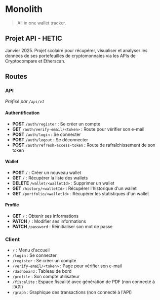 # Monolith

> All in one wallet tracker.

## Projet API - HETIC

Janvier 2025. Projet scolaire pour récupérer, visualiser et analyser les données de ses portefeuilles de cryptomonnaies via les APIs de Cryptocompare et Etherscan.

## Routes

### API

_Préfixé par `/api/v1`_

#### Authentification

- **POST** `/auth/register` : Se créer un compte
- **GET** `/auth/verify-email/<token>` : Route pour vérifier son e-mail
- **POST** `/auth/login` : Se connecter
- **POST** `/auth/logout` : Se déconnecter
- **POST** `/auth/refresh-access-token` : Route de rafraîchissement de son token

#### Wallet

- **POST** `/` : Créer un nouveau wallet
- **GET** `/` : Récupérer la liste des wallets
- **DELETE** `/wallet/<walletId>` : Supprimer un wallet
- **GET** `/history/<walletId>` : Récupérer l'historique d'un wallet
- **GET** `/portfolio/<walletId>` : Récupérer les statistiques d'un wallet

#### Profile

- **GET** `/` : Obtenir ses informations
- **PATCH** `/` : Modifier ses informations
- **PATCH** `/password` : Réinitialiser son mot de passe

### Client

- `/` : Menu d'accueil
- `/login` : Se connecter
- `/register` : Se créer un compte
- `/verify-email/<token>` : Page pour vérifier son e-mail
- `/dashboard` : Tableau de bord
- `/profile` : Son compte utilisateur
- `/fiscalite` : Espace fiscalité avec génération de PDF (non connecté à l'API)
- `/graph` : Graphique des transactions (non connecté à l'API)

